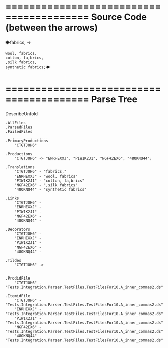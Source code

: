 ========================================
Source Code (between the arrows)
========================================

🡆fabrics, ->

	wool, fabrics,
	cotton, fa,brics,
	,silk fabrics,
	synthetic fabrics;🡄

========================================
Parse Tree
========================================
DescribeUnfold

    .AllFiles
    .ParsedFiles
    .FailedFiles

    .PrimaryProductions
        "CTGTJOH6" 

    .Productions
        "CTGTJOH6" -> "ENRHEXXJ", "PIW1K2J1", "NGF42EX6", "48OKNQ44";

    .Translations
        "CTGTJOH6" - "fabrics,"
        "ENRHEXXJ" - "wool, fabrics"
        "PIW1K2J1" - "cotton, fa,brics"
        "NGF42EX6" - ",silk fabrics"
        "48OKNQ44" - "synthetic fabrics"

    .Links
        "CTGTJOH6" - 
        "ENRHEXXJ" - 
        "PIW1K2J1" - 
        "NGF42EX6" - 
        "48OKNQ44" - 

    .Decorators
        "CTGTJOH6" - 
        "ENRHEXXJ" - 
        "PIW1K2J1" - 
        "NGF42EX6" - 
        "48OKNQ44" - 

    .Tildes
        "CTGTJOH6" -> 


    .ProdidFile
        "CTGTJOH6" - "Tests.Integration.Parser.TestFiles.TestFilesFor10.A_inner_commas2.ds"

    .ItemidFile
        "CTGTJOH6" - "Tests.Integration.Parser.TestFiles.TestFilesFor10.A_inner_commas2.ds"
        "ENRHEXXJ" - "Tests.Integration.Parser.TestFiles.TestFilesFor10.A_inner_commas2.ds"
        "PIW1K2J1" - "Tests.Integration.Parser.TestFiles.TestFilesFor10.A_inner_commas2.ds"
        "NGF42EX6" - "Tests.Integration.Parser.TestFiles.TestFilesFor10.A_inner_commas2.ds"
        "48OKNQ44" - "Tests.Integration.Parser.TestFiles.TestFilesFor10.A_inner_commas2.ds"

